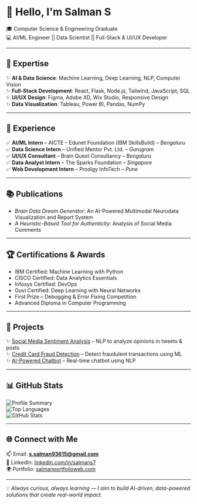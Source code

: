 # 🌟 Hello, I'm Salman S  

🎓 Computer Science & Engineering Graduate  
💻 AI/ML Engineer || Data Scientist || Full-Stack & UI/UX Developer  

---

## 🔧 Expertise  
✨ **AI & Data Science**: Machine Learning, Deep Learning, NLP, Computer Vision  
✨ **Full-Stack Development**: React, Flask, Node.js, Tailwind, JavaScript, SQL  
✨ **UI/UX Design**: Figma, Adobe XD, Wix Studio, Responsive Design  
✨ **Data Visualization**: Tableau, Power BI, Pandas, NumPy  

---

## 💼 Experience  
✅ **AI/ML Intern** – AICTE – Edunet Foundation (IBM SkillsBuild) – *Bengaluru*  
✅ **Data Science Intern** – Unified Mentor Pvt. Ltd. – *Gurugram*  
✅ **UI/UX Consultant** – Brain Quest Consultancy – *Bengaluru*  
✅ **Data Analyst Intern** – The Sparks Foundation – *Singapore*  
✅ **Web Development Intern** – Prodigy InfoTech – *Pune*  

---

## 📚 Publications  
- *Brain Data Dream Generator*: An AI-Powered Multimodal Neurodata Visualization and Report System  
- *A Heuristic-Based Tool for Authenticity*: Analysis of Social Media Comments  

---

## 🏆 Certifications & Awards  
- IBM Certified: Machine Learning with Python  
- CISCO Certified: Data Analytics Essentials  
- Infosys Certified: DevOps  
- Guvi Certified: Deep Learning with Neural Networks  
- First Prize – Debugging & Error Fixing Competition  
- Advanced Diploma in Computer Programming  

---

## 🚀 Projects  
✨ [Social Media Sentiment Analysis](https://github.com/Salman-id85/social-media-sentiment-analysis) – NLP to analyze opinions in tweets & posts  
✨ [Credit Card Fraud Detection](https://github.com/Salman-id85/credit-card-fraud-detection) – Detect fraudulent transactions using ML  
✨ [AI-Powered Chatbot](https://github.com/Salman-id85/ai-chatbot) – Real-time chatbot using NLP  

---

## 📊 GitHub Stats  
![Profile Summary](http://github-profile-summary-cards.vercel.app/api/cards/profile-details?username=Salman-id85&theme=github_dark)  
![Top Languages](http://github-profile-summary-cards.vercel.app/api/cards/repos-per-language?username=Salman-id85&theme=github_dark)  
![GitHub Stats](http://github-profile-summary-cards.vercel.app/api/cards/stats?username=Salman-id85&theme=github_dark)  

---

## 🌐 Connect with Me  
📫 Email: **s.salman93615@gmail.com**  
🔗 LinkedIn: [linkedin.com/in/salmans7](https://www.linkedin.com/in/salmans7)  
🌍 Portfolio: [salmanportfolioweb.com](https://www.salmanportfolioweb.com)  

---

💡 *Always curious, always learning — I aim to build AI-driven, data-powered solutions that create real-world impact.*  
